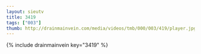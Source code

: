 ```yaml
--- 
layout: sieutv
title: 3419
tags: ["003"]
thumb: http://drainmainvein.com/media/videos/tmb/000/003/419/player.jpg
---
```

{% include drainmainvein key="3419" %} 

